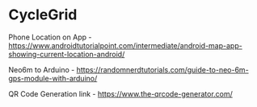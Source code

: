 # CycleGrid

Phone Location on App - https://www.androidtutorialpoint.com/intermediate/android-map-app-showing-current-location-android/

Neo6m to Arduino - https://randomnerdtutorials.com/guide-to-neo-6m-gps-module-with-arduino/

QR Code Generation link - https://www.the-qrcode-generator.com/
